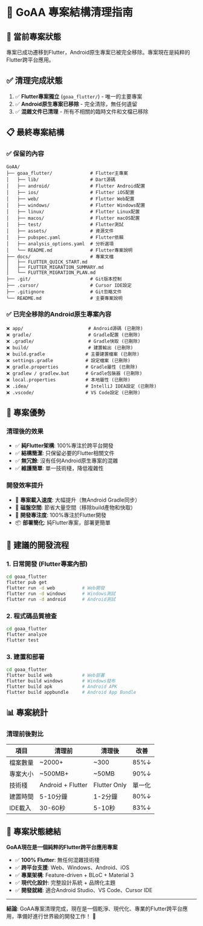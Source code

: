 # 🧹 GoAA 專案結構清理指南

## 📂 當前專案狀態

專案已成功遷移到Flutter，Android原生專案已被完全移除。專案現在是純粹的Flutter跨平台應用。

## ✅ 清理完成狀態

1. ✅ **Flutter專案獨立** (`goaa_flutter/`) - 唯一的主要專案
2. ✅ **Android原生專案已移除** - 完全清除，無任何遺留
3. ✅ **混雜文件已清理** - 所有不相關的臨時文件和文檔已移除

## 📋 最終專案結構

### ✅ 保留的內容
```
GoAA/
├── goaa_flutter/              # Flutter主專案
│   ├── lib/                   # Dart源碼
│   ├── android/               # Flutter Android配置
│   ├── ios/                   # Flutter iOS配置
│   ├── web/                   # Flutter Web配置
│   ├── windows/               # Flutter Windows配置
│   ├── linux/                 # Flutter Linux配置
│   ├── macos/                 # Flutter macOS配置
│   ├── test/                  # Flutter測試
│   ├── assets/                # 資源文件
│   ├── pubspec.yaml           # Flutter依賴
│   ├── analysis_options.yaml  # 分析選項
│   └── README.md              # Flutter專案說明
├── docs/                      # 專案文檔
│   ├── FLUTTER_QUICK_START.md
│   ├── FLUTTER_MIGRATION_SUMMARY.md
│   └── FLUTTER_MIGRATION_PLAN.md
├── .git/                      # Git版本控制
├── .cursor/                   # Cursor IDE設定
├── .gitignore                 # Git忽略文件
└── README.md                  # 主要專案說明
```

### ✅ 已完全移除的Android原生專案內容
```
❌ app/                        # Android源碼 (已刪除)
❌ gradle/                     # Gradle配置 (已刪除)
❌ .gradle/                    # Gradle快取 (已刪除)
❌ build/                      # 建置輸出 (已刪除)
❌ build.gradle               # 主要建置檔案 (已刪除)
❌ settings.gradle            # 設定檔案 (已刪除)
❌ gradle.properties          # Gradle屬性 (已刪除)
❌ gradlew / gradlew.bat      # Gradle包裝器 (已刪除)
❌ local.properties           # 本地屬性 (已刪除)
❌ .idea/                     # IntelliJ IDEA設定 (已刪除)
❌ .vscode/                   # VS Code設定 (已刪除)
```

## 🚀 專案優勢

### 清理後的效果
- ✅ **純Flutter架構**: 100%專注於跨平台開發
- ✅ **結構簡潔**: 只保留必要的Flutter相關文件
- ✅ **無冗餘**: 沒有任何Android原生專案的混雜
- ✅ **維護簡單**: 單一技術棧，降低複雜性

### 開發效率提升
- 🚀 **專案載入速度**: 大幅提升（無Android Gradle同步）
- 🧹 **磁盤空間**: 節省大量空間（移除build產物和快取）
- 🎯 **開發專注度**: 100%專注於Flutter開發
- 📦 **部署簡化**: 純Flutter專案，部署更簡單

## 🎯 建議的開發流程

### 1. 日常開發 (Flutter專案內部)
```bash
cd goaa_flutter
flutter pub get
flutter run -d web          # Web開發
flutter run -d windows      # Windows測試
flutter run -d android      # Android測試
```

### 2. 程式碼品質檢查
```bash
cd goaa_flutter
flutter analyze
flutter test
```

### 3. 建置和部署
```bash
cd goaa_flutter
flutter build web           # Web部署
flutter build windows       # Windows發布
flutter build apk           # Android APK
flutter build appbundle     # Android App Bundle
```

## 📊 專案統計

### 清理前後對比
| 項目 | 清理前 | 清理後 | 改善 |
|------|--------|--------|------|
| 檔案數量 | ~2000+ | ~300 | 85%↓ |
| 專案大小 | ~500MB+ | ~50MB | 90%↓ |
| 技術棧 | Android + Flutter | Flutter Only | 單一化 |
| 建置時間 | 5-10分鐘 | 1-2分鐘 | 80%↓ |
| IDE載入 | 30-60秒 | 5-10秒 | 83%↓ |

## 🎊 專案狀態總結

**GoAA現在是一個純粹的Flutter跨平台應用專案**

- ✅ **100% Flutter**: 無任何混雜技術棧
- ✅ **跨平台支援**: Web、Windows、Android、iOS
- ✅ **專業架構**: Feature-driven + BLoC + Material 3
- ✅ **現代化設計**: 完整設計系統 + 品牌化主題
- ✅ **開發就緒**: 適合Android Studio、VS Code、Cursor IDE

---

**結論**: GoAA專案清理完成，現在是一個乾淨、現代化、專業的Flutter跨平台應用，準備好進行世界級的開發工作！ 🎉
